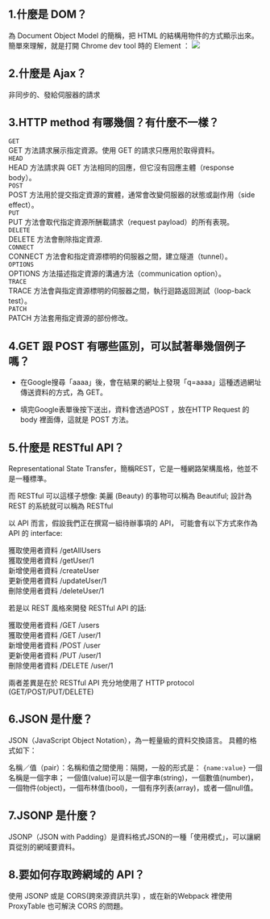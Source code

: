 ## 1.什麼是 DOM？
為 Document Object Model 的簡稱，把 HTML 的結構用物件的方式顯示出來。  
簡單來理解，就是打開 Chrome dev tool 時的 Element ：
![](https://i.imgur.com/vwSSk3e.png)  


## 2.什麼是 Ajax？
非同步的、發給伺服器的請求

## 3.HTTP method 有哪幾個？有什麼不一樣？

`GET`  
GET 方法請求展示指定資源。使用 GET 的請求只應用於取得資料。  
`HEAD`  
HEAD 方法請求與 GET 方法相同的回應，但它沒有回應主體（response body）。  
`POST`  
POST 方法用於提交指定資源的實體，通常會改變伺服器的狀態或副作用（side effect）。  
`PUT`  
PUT 方法會取代指定資源所酬載請求（request payload）的所有表現。  
`DELETE`  
DELETE 方法會刪除指定資源.  
`CONNECT`  
CONNECT 方法會和指定資源標明的伺服器之間，建立隧道（tunnel）。  
`OPTIONS`  
OPTIONS 方法描述指定資源的溝通方法（communication option）。  
`TRACE`  
TRACE 方法會與指定資源標明的伺服器之間，執行迴路返回測試（loop-back test）。  
`PATCH`  
PATCH 方法套用指定資源的部份修改。  


## 4.GET 跟 POST 有哪些區別，可以試著舉幾個例子嗎？
* 在Google搜尋「aaaa」後，會在結果的網址上發現「q=aaaa」這種透過網址傳送資料的方式，為 GET。

* 填完Google表單後按下送出，資料會透過POST ，放在HTTP Request 的  body 裡面傳，這就是 POST 方法。

## 5.什麼是 RESTful API？
Representational State Transfer，簡稱REST，它是一種網路架構風格，他並不是一種標準。  

而 RESTful 可以這樣子想像: 美麗 (Beauty) 的事物可以稱為 Beautiful; 設計為 REST 的系統就可以稱為 RESTful  

以 API 而言，假設我們正在撰寫一組待辦事項的 API，
可能會有以下方式來作為 API 的 interface:    

獲取使用者資料 /getAllUsers  
獲取使用者資料 /getUser/1  
新增使用者資料 /createUser  
更新使用者資料 /updateUser/1  
刪除使用者資料 /deleteUser/1  

若是以 REST 風格來開發 RESTful API 的話:

獲取使用者資料 /GET /users  
獲取使用者資料 /GET /user/1  
新增使用者資料 /POST /user  
更新使用者資料 /PUT /user/1  
刪除使用者資料 /DELETE /user/1  

兩者差異是在於 RESTful API 充分地使用了 HTTP protocol (GET/POST/PUT/DELETE)


## 6.JSON 是什麼？

JSON（JavaScript Object Notation），為一輕量級的資料交換語言。
具體的格式如下：

名稱／值（pair）：名稱和值之間使用：隔開，一般的形式是：
`{name:value}`
一個名稱是一個字串； 一個值(value)可以是一個字串(string)，一個數值(number)，一個物件(object)，一個布林值(bool)，一個有序列表(array)，或者一個null值。


## 7.JSONP 是什麼？
JSONP（JSON with Padding）是資料格式JSON的一種「使用模式」，可以讓網頁從別的網域要資料。
## 8.要如何存取跨網域的 API？

使用 JSONP 或是 CORS(跨來源資訊共享) ，或在新的Webpack 裡使用 ProxyTable 也可解決 CORS 的問題。

